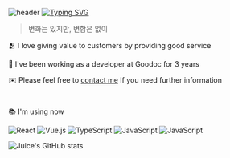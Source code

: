 ![header](https://capsule-render.vercel.app/api?type=waving&color=6994CDEE&text=&animation=twinkling&height=80)
[![Typing SVG](https://readme-typing-svg.demolab.com?font=Alkatra&weight=500&size=45&duration=3500&pause=3&color=6994CDEE&center=false&vCenter=false&multiline=true&repeat=false&width=1000&height=100&lines=Welcome+to+Juice's+GitHub!👋)](https://git.io/typing-svg)

<!--[![Mail](https://img.shields.io/badge/besoftyoon@gmail.com-fc5744?logo=gmail&logoColor=white)](mailTo:besoftyoon@gmail.com)-->

> 변화는 있지만, 변함은 없이


🫂 I love giving value to customers by providing good service

🏢 I've been working as a developer at Goodoc for 3 years

✉️ Please feel free to [contact me](mailTo:besoftyoon@gmail.com) If you need further information

<!--[![Instagram](https://img.shields.io/badge/@juice_jpg-%23E4405F?logo=Instagram&logoColor=white)](https://www.instagram.com/juice_jpg/)-->
#
📚 I'm using now

![React](https://img.shields.io/badge/react-00a2ff.svg?logo=react&logoColor=white)
![Vue.js](https://img.shields.io/badge/vuejs-%234FC08D.svg?logo=vuedotjs&logoColor=white)
![TypeScript](https://img.shields.io/badge/typescript-%23007ACC.svg?logo=typescript&logoColor=white)
![JavaScript](https://img.shields.io/badge/javascript-ffc929.svg?logo=javascript&logoColor=white)
![JavaScript](https://img.shields.io/badge/-GraphQL-ff00c8?logo=graphql&logoColor=white)

![Juice's GitHub stats](https://github-readme-stats.vercel.app/api?username=yoonjoohye&show_icons=true&theme=tokyonight)

<!--
![React](https://img.shields.io/badge/react-f5f5f5.svg?logo=react&logoColor=%2361DAFB)
![Vue.js](https://img.shields.io/badge/vuejs-f5f5f5.svg?logo=vuedotjs&logoColor=%234FC08D)
![TypeScript](https://img.shields.io/badge/typescript-f5f5f5.svg?logo=typescript&logoColor=%23007ACC)
![JavaScript](https://img.shields.io/badge/javascript-f5f5f5.svg?logo=javascript&logoColor=ffc929)
![JavaScript](https://img.shields.io/badge/-GraphQL-f5f5f5?logo=graphql&logoColor=ff00c8)
-->








